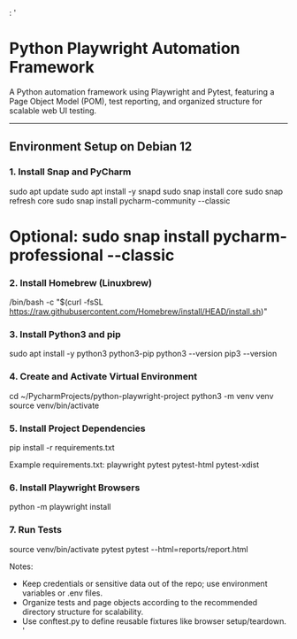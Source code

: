 : '
# Python Playwright Automation Framework

A Python automation framework using Playwright and Pytest, featuring a Page Object Model (POM), test reporting, and organized structure for scalable web UI testing.

---

## Environment Setup on Debian 12

### 1. Install Snap and PyCharm
sudo apt update
sudo apt install -y snapd
sudo snap install core
sudo snap refresh core
sudo snap install pycharm-community --classic
# Optional: sudo snap install pycharm-professional --classic

### 2. Install Homebrew (Linuxbrew)
/bin/bash -c "$(curl -fsSL https://raw.githubusercontent.com/Homebrew/install/HEAD/install.sh)"

### 3. Install Python3 and pip
sudo apt install -y python3 python3-pip
python3 --version
pip3 --version

### 4. Create and Activate Virtual Environment
cd ~/PycharmProjects/python-playwright-project
python3 -m venv venv
source venv/bin/activate

### 5. Install Project Dependencies
pip install -r requirements.txt

Example requirements.txt:
playwright
pytest
pytest-html
pytest-xdist

### 6. Install Playwright Browsers
python -m playwright install

### 7. Run Tests
source venv/bin/activate
pytest
pytest --html=reports/report.html

Notes:
- Keep credentials or sensitive data out of the repo; use environment variables or .env files.
- Organize tests and page objects according to the recommended directory structure for scalability.
- Use conftest.py to define reusable fixtures like browser setup/teardown.
'
